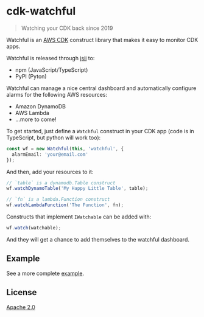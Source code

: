 # cdk-watchful

> Watching your CDK back since 2019

Watchful is an [AWS CDK](https://github.com/awslabs/aws-cdk) construct library that makes it easy
to monitor CDK apps.

Watchful is released through [jsii](https://github.com/awslabs/jsii) to:

- npm (JavaScript/TypeScript)
- PyPI (Pyton)

Watchful can manage a nice central dashboard and automatically configure alarms for the following AWS resources:

- Amazon DynamoDB
- AWS Lambda
- ...more to come!

To get started, just define a `Watchful` construct in your CDK app (code is in
TypeScript, but python will work too):

```ts
const wf = new Watchful(this, 'watchful', {
  alarmEmail: 'your@email.com'
});
```

And then, add your resources to it:

```ts
// `table` is a dynamodb.Table construct
wf.watchDynamoTable('My Happy Little Table', table);

// `fn` is a lambda.Function construct
wf.watchLambdaFunction('The Function', fn);
```

Constructs that implement `IWatchable` can be added with:

```ts
wf.watch(watchable);
```

And they will get a chance to add themselves to the watchful dashboard.

## Example

See a more complete [example](./example/index.ts).

## License

[Apache 2.0](./LICENSE)
